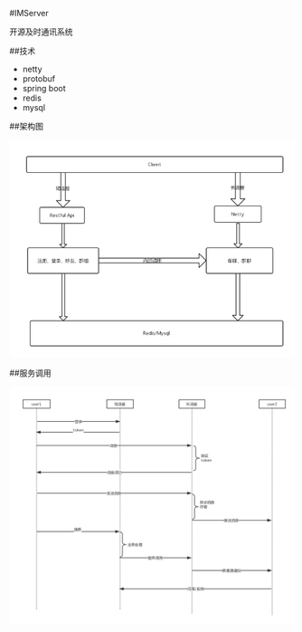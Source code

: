 #IMServer

开源及时通讯系统

##技术

* netty
* protobuf
* spring boot
* redis
* mysql

##架构图

![](IMServer架构.png)

##服务调用

![](调用时序图.png)

